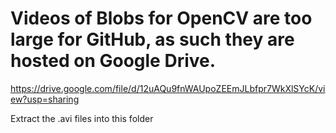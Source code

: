 # Videos of Blobs for OpenCV are too large for GitHub, as such they are hosted on Google Drive.
https://drive.google.com/file/d/12uAQu9fnWAUpoZEEmJLbfpr7WkXlSYcK/view?usp=sharing

Extract the .avi files into this folder